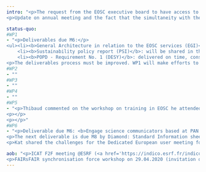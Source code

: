 ```yaml
---
intro: "<p>The request from the EOSC executive board to have access to ExPaNDS list of deliverables, due dates and parts of DoW was shared with EB. All present consented, the others will get a chance to give their point of view offline (see actions).</p>
<p>Update on annual meeting and the fact that the simultaneity with the RDA plenary would probably not be enough to change now to the October option. Final decision should follow soon (in the meantime, book the 9-10-11 of November).</p>"

status-quo:
#WP1
- "<p>Deliverables due M6:</p>
<ul><li><b>General Architecture in relation to the EOSC services (EGI)</b>: update on progress and challenges, we want to deliver it tonight. Patrick also mentioned we will try and get the PO to review it before the mid-term review since it is a structuring deliverable. A meeting will soon be called by PC with WP3/4/TC to build on the architecture and draw the road map for the next 6 months.</li>
    <li><b>Sustainability policy report (PSI)</b>: will be shared in the coming days (PSI did commit to it).</li>
    <li><b>POPD - Requirement No. 1 (DESY)</b>: delivered on time, consequences for consent forms discussed.</li></ul>
<p>The deliverables process must be improved. WP1 will make efforts to know who is in charge of each upcoming deliverable sooner. WP leaders will be encourage to identify lead authors and make sure they are aware of it.</p>"
#WP2
- ""
#WP3
- ""
#WP4
- ""
#WP5
- "<p>Thibaud commented on the workshop on training in EOSC he attended last week: he will share the outcome of it (general and high-level guidelines for training, rules of participation). He wishes to see the scientific users more represented to these events (lots of open science experts, no scientists). Patrick reminded our privileged channel to reach the EOSC for now was the INFRAEOSC-5B task forces.</p>
<p></p>
<p></p>"
#WP6
- "<p>Deliverable due M6: <b>Engage science communicators based at PAN RIs + Infographic of metrics and KPI linked to WP2, 3 and 4 + ExPaNDS presentation for conferences (Diamond)</b>: All three delivered on time! Publicity on them to follow, with an event/meeting/something to relate to, to make it more striking.</p>
<p>The next deliverable is due M8 by Diamond: Standard Information sheet on ExPaNDS and the benefits of Open Data for RI users. A brainstorming will soon take place between Isabelle and Kat. PaNOSC and WP2 will be asked to contribute.</p>
<p>Kat shared the challenges for the Dedicated European user meeting focused on ExPaNDS due this summer. Anton will not present at IUCr and other leads must be found. With the foreseeable restriction on travel, this deliverable is more than uncertain for now!</p>"

aob: "<p>ICAT F2F meeting @ESRF (<a href='https://indico.esrf.fr/indico/event/42/'>link to indico</a>) on 10-11.03.2020 (registration deadline 05.03.2020)</p>
<p>FAIRsFAIR synchronisation force workshop on 29.04.2020 (invitation only)</p>"
---
```

